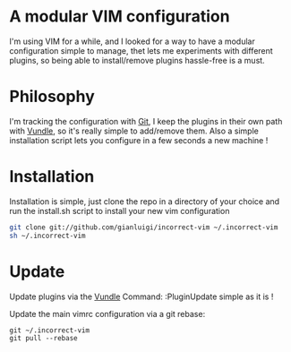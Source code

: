 A modular VIM configuration 
===========================

I'm using VIM for a while, and I looked for a way to have a modular configuration
simple to manage, thet lets me experiments with different plugins, so being able
to install/remove plugins hassle-free is a must.

# Philosophy
I'm tracking the configuration with [Git], I keep the plugins in their own
path with [Vundle], so it's really simple to add/remove them. 
Also a simple installation script lets you configure in a few seconds a new 
machine !

# Installation
Installation is simple, just clone the repo in a directory of your choice
and run the install.sh script to install your new vim configuration

```bash
git clone git://github.com/gianluigi/incorrect-vim ~/.incorrect-vim
sh ~/.incorrect-vim
```  
# Update
Update plugins via the [Vundle] Command: :PluginUpdate simple as it is !

Update the main vimrc configuration via a git rebase:

    git ~/.incorrect-vim
    git pull --rebase

[Git]: http://git-scm.org
[Vundle]: https://github.:com/gmarik/Vundle.vim
